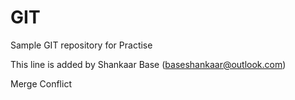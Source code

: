 # GIT

Sample GIT repository for Practise

This line is added by Shankaar Base (baseshankaar@outlook.com)

Merge Conflict
